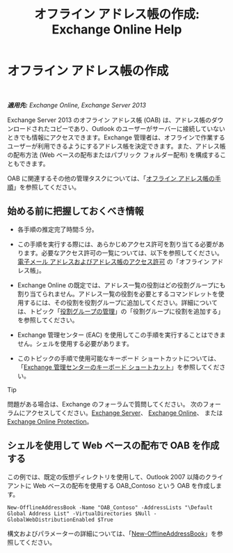 ﻿---
title: 'オフライン アドレス帳の作成: Exchange Online Help'
TOCTitle: オフライン アドレス帳の作成
ms:assetid: b57bb4ce-5b6e-4702-a2f8-04bf3898a861
ms:mtpsurl: https://technet.microsoft.com/ja-jp/library/Bb124339(v=EXCHG.150)
ms:contentKeyID: 49896428
ms.date: 05/22/2018
mtps_version: v=EXCHG.150
f1_keywords:
- Microsoft.Exchange.Management.SnapIn.Esm.OrganizationConfiguration.Mailbox.NewOabWizardForm.OabIntroductionWizardPage
ms.translationtype: HT
---

# オフライン アドレス帳の作成

 

_**適用先:** Exchange Online, Exchange Server 2013_

Exchange Server 2013 のオフライン アドレス帳 (OAB) は、アドレス帳のダウンロードされたコピーであり、Outlook のユーザーがサーバーに接続していないときでも情報にアクセスできます。Exchange 管理者は、オフラインで作業するユーザーが利用できるようにするアドレス帳を決定できます。また、アドレス帳の配布方法 (Web ベースの配布またはパブリック フォルダー配布) を構成することもできます。

OAB に関連するその他の管理タスクについては、「[オフライン アドレス帳の手順](offline-address-book-procedures-exchange-2013-help.md)」を参照してください。

## 始める前に把握しておくべき情報

  - 各手順の推定完了時間:5 分。

  - この手順を実行する際には、あらかじめアクセス許可を割り当てる必要があります。必要なアクセス許可の一覧については、以下を参照してください。 [電子メール アドレスおよびアドレス帳のアクセス許可](email-address-and-address-book-permissions-exchange-2013-help.md) の「オフライン アドレス帳」。

  - Exchange Online の既定では、アドレス一覧の役割はどの役割グループにも割り当てられません。アドレス一覧の役割を必要とするコマンドレットを使用するには、その役割を役割グループに追加してください。詳細については、トピック「[役割グループの管理](manage-role-groups-exchange-2013-help.md)」の「役割グループに役割を追加する」を参照してください。

  - Exchange 管理センター (EAC) を使用してこの手順を実行することはできません。シェルを使用する必要があります。

  - このトピックの手順で使用可能なキーボード ショートカットについては、「[Exchange 管理センターのキーボード ショートカット](keyboard-shortcuts-in-the-exchange-admin-center-exchange-online-protection-help.md)」を参照してください。


> [!TIP]
> 問題がある場合は、Exchange のフォーラムで質問してください。 次のフォーラムにアクセスしてください。<A href="https://go.microsoft.com/fwlink/p/?linkid=60612">Exchange Server</A>、 <A href="https://go.microsoft.com/fwlink/p/?linkid=267542">Exchange Online</A>、 または <A href="https://go.microsoft.com/fwlink/p/?linkid=285351">Exchange Online Protection</A>。



## シェルを使用して Web ベースの配布で OAB を作成する

この例では、既定の仮想ディレクトリを使用して、Outlook 2007 以降のクライアントに Web ベースの配布を使用する OAB\_Contoso という OAB を作成します。

    New-OfflineAddressBook -Name "OAB_Contoso" -AddressLists "\Default Global Address List" -VirtualDirectories $Null -GlobalWebDistributionEnabled $True

構文およびパラメーターの詳細については、「[New-OfflineAddressBook](https://technet.microsoft.com/ja-jp/library/bb123692\(v=exchg.150\))」を参照してください。

